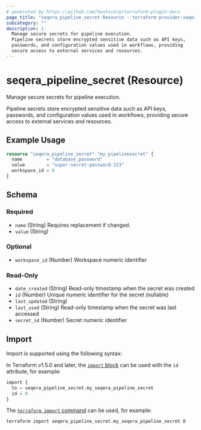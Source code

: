 ```yaml
---
# generated by https://github.com/hashicorp/terraform-plugin-docs
page_title: "seqera_pipeline_secret Resource - terraform-provider-seqera"
subcategory: ""
description: |-
  Manage secure secrets for pipeline execution.
  Pipeline secrets store encrypted sensitive data such as API keys,
  passwords, and configuration values used in workflows, providing
  secure access to external services and resources.
---
```


# seqera_pipeline_secret (Resource)

Manage secure secrets for pipeline execution.

Pipeline secrets store encrypted sensitive data such as API keys,
passwords, and configuration values used in workflows, providing
secure access to external services and resources.

## Example Usage

```terraform
resource "seqera_pipeline_secret" "my_pipelinesecret" {
  name         = "database_password"
  value        = "super-secret-password-123"
  workspace_id = 8
}
```

<!-- schema generated by tfplugindocs -->
## Schema

### Required

- `name` (String) Requires replacement if changed.
- `value` (String)

### Optional

- `workspace_id` (Number) Workspace numeric identifier

### Read-Only

- `date_created` (String) Read-only timestamp when the secret was created
- `id` (Number) Unique numeric identifier for the secret (nullable)
- `last_updated` (String)
- `last_used` (String) Read-only timestamp when the secret was last accessed
- `secret_id` (Number) Secret numeric identifier

## Import

Import is supported using the following syntax:

In Terraform v1.5.0 and later, the [`import` block](https://developer.hashicorp.com/terraform/language/import) can be used with the `id` attribute, for example:

```terraform
import {
  to = seqera_pipeline_secret.my_seqera_pipeline_secret
  id = 0
}
```

The [`terraform import` command](https://developer.hashicorp.com/terraform/cli/commands/import) can be used, for example:

```shell
terraform import seqera_pipeline_secret.my_seqera_pipeline_secret 0
```
